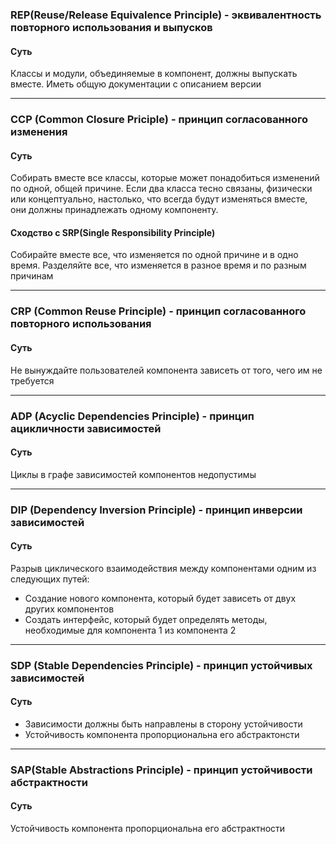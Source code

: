### REP(Reuse/Release Equivalence Principle) - эквивалентность повторного использования и выпусков
#### Суть
Классы и модули, объединяемые в компонент, должны выпускать вместе. Иметь общую документации с описанием версии

---
### CCP (Common Сlosure Priciple) - принцип согласованного изменения

#### Суть
Собирать вместе все классы, которые может понадобиться изменений по одной, общей причине. Если два класса тесно связаны, физически или концептуально, настолько, что всегда будут изменяться вместе, они должны принадлежать одному компоненту.

#### Сходство с SRP(Single Responsibility Principle)
Собирайте вместе все, что изменяется по одной причине и в одно время. Разделяйте все, что изменяется в разное время и по разным причинам

---
### CRP (Common Reuse Principle) -   принцип согласованного повторного использования

#### Суть
Не вынуждайте пользователей компонента зависеть от того, чего им не требуется

---
### ADP (Acyclic Dependencies Principle) - принцип ацикличности зависимостей
#### Суть
Циклы в графе зависимостей компонентов недопустимы

---
### DIP (Dependency Inversion Principle) - принцип инверсии зависимостей
#### Суть
Разрыв циклического взаимодействия между компонентами одним из следующих путей:
- Создание нового компонента, который будет зависеть от двух других компонентов
- Создать интерфейс, который будет определять методы, необходимые для компонента 1 из компонента 2

---
### SDP (Stable Dependencies Principle) - принцип устойчивых зависимостей
#### Суть
- Зависимости должны быть направлены в сторону устойчивости
- Устойчивость компонента пропорциональна его абстрактонсти

---

### SAP(Stable Abstractions Principle) - принцип устойчивости абстрактности

#### Суть
Устойчивость компонента пропорциональна его абстрактности

